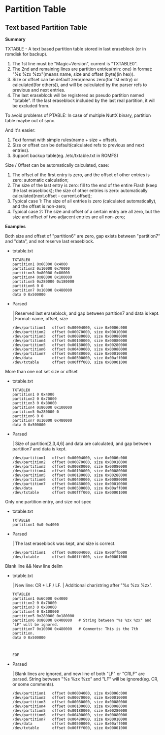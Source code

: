 Partition Table
===============

Text based Partition Table
--------------------------

**Summary**

TXTABLE - A text based partition table stored in last eraseblock (or in
romdisk for backup).

1.  The 1st line must be \"Magic+Version\", current is \"TXTABLE0\".
2.  The 2nd and remaining lines are partition entries(min: one) in
    format: \"%s %zx %zx\"(means name, size and offset (byte)(in hex)).
3.  Size or offset can be default zero(means zero(for 1st entry) or
    calculated(for others)), and will be calculated by the parser refs
    to previous and next entries.
4.  The last eraseblock will be registered as pseudo partition named
    \"txtable\". If the last eraseblock included by the last real
    partition, it will be excluded from.

To avoid problems of PTABLE: In case of multiple NuttX binary, partition
table maybe out of sync.

And it\'s easier:

1.  Text format with simple rules(name + size + offset).
2.  Size or offset can be default(calculated refs to previous and next
    entries).
3.  Support backup table(eg. /etc/txtable.txt in ROMFS)

Size / Offset can be automatically calculated, case:

1.  The offset of the first entry is zero, and the offset of other
    entries is zero: automatic calculation;
2.  The size of the last entry is zero: fill to the end of the entire
    Flash (keep the last eraseblock); the size of other entries is zero:
    automatically calculated(next.offset - current.offset);
3.  Typical case 1: The size of all entries is zero (calculated
    automatically), and the offset is non-zero;
4.  Typical case 2: The size and offset of a certain entry are all zero,
    but the size and offset of two adjacent entries are all non-zero;

**Examples**

Both size and offset of \"partition6\" are zero, gap exists between
\"partition7\" and \"data\", and not reserve last eraseblock.

-   txtable.txt

        TXTABLE0
        partition1 0x6C000 0x4000
        partition2 0x10000 0x70000
        partition3 0x80000 0x80000
        partition4 0x80000 0x100000
        partition5 0x280000 0x180000
        partition6 0 0
        partition7 0x10000 0x480000
        data 0 0x500000

-   Parsed

    | Reserved last eraseblock, and gap between partition7 and data is
      kept.
    | Format: name, offset, size

        /dev/partition1   offset 0x00004000, size 0x0006c000
        /dev/partition2   offset 0x00070000, size 0x00010000
        /dev/partition3   offset 0x00080000, size 0x00080000
        /dev/partition4   offset 0x00100000, size 0x00080000
        /dev/partition5   offset 0x00180000, size 0x00280000
        /dev/partition6   offset 0x00400000, size 0x00080000
        /dev/partition7   offset 0x00480000, size 0x00010000
        /dev/data         offset 0x00500000, size 0x00aff000
        /dev/txtable      offset 0x00fff000, size 0x00001000

More than one not set size or offset

-   txtable.txt

        TXTABLE0
        partition1 0 0x4000
        partition2 0 0x70000
        partition3 0 0x80000
        partition4 0x80000 0x100000
        partition5 0x280000 0
        partition6 0 0
        partition7 0x10000 0x480000
        data 0 0x500000

-   Parsed

    | Size of partition\[2,3,4,6\] and data are calculated, and gap
      between partition7 and data is kept.

        /dev/partition1   offset 0x00004000, size 0x0006c000
        /dev/partition2   offset 0x00070000, size 0x00010000
        /dev/partition3   offset 0x00080000, size 0x00080000
        /dev/partition4   offset 0x00100000, size 0x00080000
        /dev/partition5   offset 0x00180000, size 0x00280000
        /dev/partition6   offset 0x00400000, size 0x00080000
        /dev/partition7   offset 0x00480000, size 0x00010000
        /dev/data         offset 0x00500000, size 0x00aff000
        /dev/txtable      offset 0x00fff000, size 0x00001000

Only one partition entry, and size not spec

-   txtable.txt

        TXTABLE0
        partition1 0x0 0x4000

-   Parsed

    | The last eraseblock was kept, and size is correct.

        /dev/partition1   offset 0x00004000, size 0x00ffb000
        /dev/txtable      offset 0x00fff000, size 0x00001000

Blank line && New line delim

-   txtable.txt

    | New line: CR + LF / LF.
    | Additional char/string after \"%s %zx %zx\".

        TXTABLE0
        partition1 0x6C000 0x4000
        partition2 0 0x70000
        partition3 0 0x80000
        partition4 0 0x100000
        partition5 0x280000 0x180000
        partition6 0x80000 0x400000   # String between "%s %zx %zx" and "LF" will be ignored.
        partition7 0x10000 0x480000   # Comments: This is the 7th partition.
        data 0 0x500000



        EOF

-   Parsed

    | Blank lines are ignored, and new line of both \"LF\" or \"CRLF\"
      are parsed. String between \"%s %zx %zx\" and \"LF\" will be
      ignored(eg. CR, or some comments).

        /dev/partition1   offset 0x00004000, size 0x0006c000
        /dev/partition2   offset 0x00070000, size 0x00010000
        /dev/partition3   offset 0x00080000, size 0x00080000
        /dev/partition4   offset 0x00100000, size 0x00080000
        /dev/partition5   offset 0x00180000, size 0x00280000
        /dev/partition6   offset 0x00400000, size 0x00080000
        /dev/partition7   offset 0x00480000, size 0x00010000
        /dev/data         offset 0x00500000, size 0x00aff000
        /dev/txtable      offset 0x00fff000, size 0x00001000
